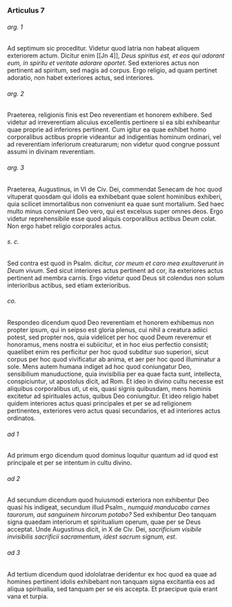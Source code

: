 ### Articulus 7

###### arg. 1
Ad septimum sic proceditur. Videtur quod latria non habeat aliquem exteriorem actum. Dicitur enim [[Jn 4]], *Deus spiritus est, et eos qui adorant eum, in spiritu et veritate adorare oportet*. Sed exteriores actus non pertinent ad spiritum, sed magis ad corpus. Ergo religio, ad quam pertinet adoratio, non habet exteriores actus, sed interiores.

###### arg. 2
Praeterea, religionis finis est Deo reverentiam et honorem exhibere. Sed videtur ad irreverentiam alicuius excellentis pertinere si ea sibi exhibeantur quae proprie ad inferiores pertinent. Cum igitur ea quae exhibet homo corporalibus actibus proprie videantur ad indigentias hominum ordinari, vel ad reverentiam inferiorum creaturarum; non videtur quod congrue possunt assumi in divinam reverentiam.

###### arg. 3
Praeterea, Augustinus, in VI de Civ. Dei, commendat Senecam de hoc quod vituperat quosdam qui idolis ea exhibebant quae solent hominibus exhiberi, quia scilicet immortalibus non conveniunt ea quae sunt mortalium. Sed haec multo minus conveniunt Deo vero, qui est excelsus super omnes deos. Ergo videtur reprehensibile esse quod aliquis corporalibus actibus Deum colat. Non ergo habet religio corporales actus.

###### s. c.
Sed contra est quod in Psalm. dicitur, *cor meum et caro mea exultaverunt in Deum vivum*. Sed sicut interiores actus pertinent ad cor, ita exteriores actus pertinent ad membra carnis. Ergo videtur quod Deus sit colendus non solum interioribus actibus, sed etiam exterioribus.

###### co.
Respondeo dicendum quod Deo reverentiam et honorem exhibemus non propter ipsum, qui in seipso est gloria plenus, cui nihil a creatura adiici potest, sed propter nos, quia videlicet per hoc quod Deum reveremur et honoramus, mens nostra ei subiicitur, et in hoc eius perfectio consistit; quaelibet enim res perficitur per hoc quod subditur suo superiori, sicut corpus per hoc quod vivificatur ab anima, et aer per hoc quod illuminatur a sole. Mens autem humana indiget ad hoc quod coniungatur Deo, sensibilium manuductione, quia invisibilia per ea quae facta sunt, intellecta, conspiciuntur, ut apostolus dicit, ad Rom. Et ideo in divino cultu necesse est aliquibus corporalibus uti, ut eis, quasi signis quibusdam, mens hominis excitetur ad spirituales actus, quibus Deo coniungitur. Et ideo religio habet quidem interiores actus quasi principales et per se ad religionem pertinentes, exteriores vero actus quasi secundarios, et ad interiores actus ordinatos.

###### ad 1
Ad primum ergo dicendum quod dominus loquitur quantum ad id quod est principale et per se intentum in cultu divino.

###### ad 2
Ad secundum dicendum quod huiusmodi exteriora non exhibentur Deo quasi his indigeat, secundum illud Psalm., *numquid manducabo carnes taurorum, aut sanguinem hircorum potabo?* Sed exhibentur Deo tanquam signa quaedam interiorum et spiritualium operum, quae per se Deus acceptat. Unde Augustinus dicit, in X de Civ. Dei, *sacrificium visibile invisibilis sacrificii sacramentum, idest sacrum signum, est*.

###### ad 3
Ad tertium dicendum quod idololatrae deridentur ex hoc quod ea quae ad homines pertinent idolis exhibebant non tanquam signa excitantia eos ad aliqua spiritualia, sed tanquam per se eis accepta. Et praecipue quia erant vana et turpia.

